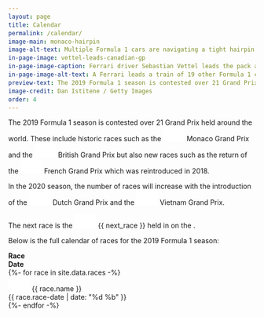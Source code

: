 ```yaml
---
layout: page
title: Calendar
permalink: /calendar/
image-main: monaco-hairpin
image-alt-text: Multiple Formula 1 cars are navigating a tight hairpin at the Monaco Grand Prix
in-page-image: vettel-leads-canadian-gp
in-page-image-caption: Ferrari driver Sebastian Vettel leads the pack at the 2019 Canadian Grand Prix
in-page-image-alt-text: A Ferrari leads a train of 19 other Formula 1 cars around a chicane at the Canadian Grand Prix
preview-text: The 2019 Formula 1 season is contested over 21 Grand Prix held around the world. These include historic races such as the Monaco Grand Prix and the British Grand Prix but also new races such as...
image-credit: Dan Istitene / Getty Images
order: 4
---
```


The 2019 Formula 1 season is contested over 21 Grand Prix held around the world. These include historic races such as the <img src="/assets/images/flag_placeholder.png" class="flag flag-mc ml-1 mb-2" /> <span class="pl-1 font-weight-bold">Monaco Grand Prix</span> and the <img src="/assets/images/flag_placeholder.png" class="flag flag-gb ml-1 mb-2" /> <span class="pl-1 font-weight-bold">British Grand Prix</span> but also new races such as the return of the <img src="/assets/images/flag_placeholder.png" class="flag flag-fr ml-1 mb-2" /> <span class="pl-1 font-weight-bold">French Grand Prix</span> which was reintroduced in 2018.

In the 2020 season, the number of races will increase with the introduction of the <img src="/assets/images/flag_placeholder.png" class="flag flag-nl ml-1 mb-2" /> <span class="pl-1 font-weight-bold">Dutch Grand Prix</span> and the <img src="/assets/images/flag_placeholder.png" class="flag flag-vn ml-1 mb-2" /> <span class="pl-1 font-weight-bold">Vietnam Grand Prix</span>.

<div class="alert alert-primary" role="alert">
The next race is the <img src="/assets/images/flag_placeholder.png" class="flag ml-1 mb-2" id="nextraceimg" /> <span class="pl-1 font-weight-bold" id="nextracename">{{ next_race }}</span> held in <span class="font-weight-bold" id="nextracelocation"></span> on the <span class="font-weight-bold" id="nextracedate"></span>.
</div>

<script>
  var races = [
    {% for race in site.data.races %}
      {
        'name': '{{ race.name }}',
        'date': '{{ race.race-date }}',
        'countryCode': '{{ race.country-code }}',
        'location': '{{ race.location }}',
        'dateFormatted': '{{ race.date-formatted }}'
      }{% unless forloop.last %},{% endunless %}
    {% endfor %}
  ];
  var currentDate = new Date;
  var nextRaceName = '';
  var nextRaceCode = '';
  for (i = 0; i < races.length; i++) {
    nextDate = races[i]['date'];
    if (new Date(races[i]['date']) >= currentDate) {
        nextRaceName = races[i]['name'];
        nextRaceCode = races[i]['countryCode'];
        nextRaceLocation = races[i]['location'];
        nextRaceDate = races[i]['dateFormatted'];
        break;
    } else {
        nextRaceName = races[0]['name'];
        nextRaceCode = races[0]['countryCode'];
        nextRaceLocation = races[0]['location'];
        nextRaceDate = races[0]['dateFormatted'];
    }
  }
  document.querySelector('#nextracename').innerHTML = nextRaceName;
  document.querySelector('#nextraceimg').className += ' flag-' + nextRaceCode;
  document.querySelector('#nextracelocation').innerHTML = nextRaceLocation;
  document.querySelector('#nextracedate').innerHTML = nextRaceDate;
</script>

Below is the full calendar of races for the 2019 Formula 1 season:

<div class="container">
  <div class="row pb-1 justify-content-center">
    <div class="col-8 col-sm-6 col-lg-4 border-bottom">
      <strong>Race</strong>
    </div>
    <div class="col-4 col-sm-4 col-lg-4 border-bottom">
      <strong>Date</strong>
    </div>
  </div>
  {%- for race in site.data.races -%}
    <div class="row py-1 justify-content-center">
      <div class="col-8 col-sm-6 col-lg-4">
        <img src="/assets/images/flag_placeholder.png" class="flag flag-{{ race.country-code }}" /> <span class="pl-1">{{ race.name }}</span>
      </div>
      <div class="col-4 col-sm-4 col-lg-4">
        {{ race.race-date | date: "%d %b" }}
      </div>
    </div>
  {%- endfor -%}
</div>
